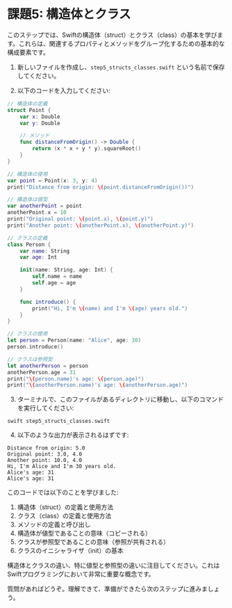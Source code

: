 
# 課題5: 構造体とクラス

このステップでは、Swiftの構造体（struct）とクラス（class）の基本を学びます。これらは、関連するプロパティとメソッドをグループ化するための基本的な構成要素です。

1. 新しいファイルを作成し、`step5_structs_classes.swift` という名前で保存してください。

2. 以下のコードを入力してください:

```swift
// 構造体の定義
struct Point {
    var x: Double
    var y: Double

    // メソッド
    func distanceFromOrigin() -> Double {
        return (x * x + y * y).squareRoot()
    }
}

// 構造体の使用
var point = Point(x: 3, y: 4)
print("Distance from origin: \(point.distanceFromOrigin())")

// 構造体は値型
var anotherPoint = point
anotherPoint.x = 10
print("Original point: \(point.x), \(point.y)")
print("Another point: \(anotherPoint.x), \(anotherPoint.y)")

// クラスの定義
class Person {
    var name: String
    var age: Int

    init(name: String, age: Int) {
        self.name = name
        self.age = age
    }

    func introduce() {
        print("Hi, I'm \(name) and I'm \(age) years old.")
    }
}

// クラスの使用
let person = Person(name: "Alice", age: 30)
person.introduce()

// クラスは参照型
let anotherPerson = person
anotherPerson.age = 31
print("\(person.name)'s age: \(person.age)")
print("\(anotherPerson.name)'s age: \(anotherPerson.age)")
```

3. ターミナルで、このファイルがあるディレクトリに移動し、以下のコマンドを実行してください:

```
swift step5_structs_classes.swift
```

4. 以下のような出力が表示されるはずです:

```
Distance from origin: 5.0
Original point: 3.0, 4.0
Another point: 10.0, 4.0
Hi, I'm Alice and I'm 30 years old.
Alice's age: 31
Alice's age: 31
```

このコードでは以下のことを学びました:

1. 構造体（struct）の定義と使用方法
2. クラス（class）の定義と使用方法
3. メソッドの定義と呼び出し
4. 構造体が値型であることの意味（コピーされる）
5. クラスが参照型であることの意味（参照が共有される）
6. クラスのイニシャライザ（init）の基本

構造体とクラスの違い、特に値型と参照型の違いに注目してください。これはSwiftプログラミングにおいて非常に重要な概念です。

質問があればどうぞ。理解できて、準備ができたら次のステップに進みましょう。
